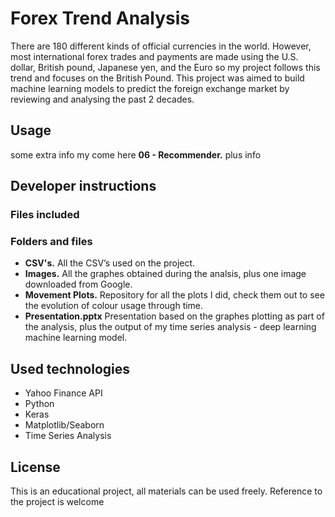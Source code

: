# Forex Trend Analysis 

There are 180 different kinds of official currencies in the world. However, most international forex trades and payments are made using the U.S. dollar, British pound, Japanese yen, and the Euro so my project follows this trend and focuses on the British Pound. This project was aimed to build machine learning models to predict the foreign exchange market by reviewing and analysing the past 2 decades.


## Usage  
   
some extra info my come here  **06 - Recommender.** plus info 

## Developer instructions

### Files included
   

### Folders and files

- **CSV's.** All the CSV’s used on the project. 
- **Images.** All the graphes obtained during the analsis, plus one image downloaded from Google.
- **Movement Plots.** Repository for all the plots I did, check them out to see the evolution of colour usage through time.
- **Presentation.pptx** Presentation based on the graphes plotting as part of the analysis, plus the output of my time series analysis - deep learning machine learning model. 

## Used technologies

- Yahoo Finance API
- Python
- Keras
- Matplotlib/Seaborn
- Time Series Analysis


## License

This is an educational project, all materials can be used freely. Reference to the project is welcome
